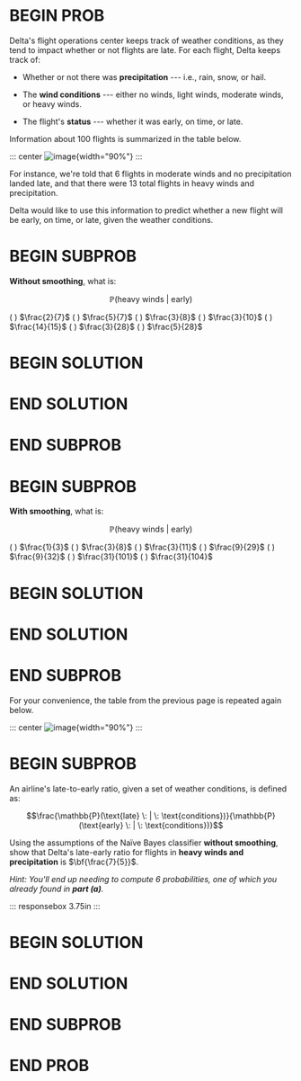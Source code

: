 # BEGIN PROB

Delta's flight operations center keeps track of weather conditions, as
they tend to impact whether or not flights are late. For each flight,
Delta keeps track of:

-   Whether or not there was **precipitation** --- i.e., rain, snow, or
    hail.

-   The **wind conditions** --- either no winds, light winds, moderate
    winds, or heavy winds.

-   The flight's **status** --- whether it was early, on time, or late.

Information about 100 flights is summarized in the table below.

::: center
![image](final-images/naive-bayes.png){width="90%"}
:::

For instance, we're told that 6 flights in moderate winds and no
precipitation landed late, and that there were 13 total flights in heavy
winds and precipitation.

Delta would like to use this information to predict whether a new flight
will be early, on time, or late, given the weather conditions.

# BEGIN SUBPROB

**Without smoothing**, what is:

$$\mathbb{P}(\text{heavy winds} \: | \: \text{early})$$

( ) $\frac{2}{7}$ ( ) $\frac{5}{7}$ ( ) $\frac{3}{8}$ ( ) $\frac{3}{10}$
( ) $\frac{14}{15}$ ( ) $\frac{3}{28}$ ( ) $\frac{5}{28}$

# BEGIN SOLUTION

# END SOLUTION

# END SUBPROB

# BEGIN SUBPROB

**With smoothing**, what is:

$$\mathbb{P}(\text{heavy winds} \: | \: \text{early})$$

( ) $\frac{1}{3}$ ( ) $\frac{3}{8}$ ( ) $\frac{3}{11}$ ( )
$\frac{9}{29}$ ( ) $\frac{9}{32}$ ( ) $\frac{31}{101}$ ( )
$\frac{31}{104}$

# BEGIN SOLUTION

# END SOLUTION

# END SUBPROB

For your convenience, the table from the previous page is repeated again
below.

::: center
![image](final-images/naive-bayes.png){width="90%"}
:::

# BEGIN SUBPROB

An airline's late-to-early ratio, given a set of weather conditions, is
defined as:

$$\frac{\mathbb{P}(\text{late} \: | \: \text{conditions})}{\mathbb{P}(\text{early} \: | \: \text{conditions})}$$

Using the assumptions of the Naïve Bayes classifier **without
smoothing**, show that Delta's late-early ratio for flights in **heavy
winds and precipitation** is $\bf{\frac{7}{5}}$.

*Hint: You'll end up needing to compute 6 probabilities, one of which
you already found in **part (a)**.*

::: responsebox
3.75in
:::

# BEGIN SOLUTION

# END SOLUTION

# END SUBPROB

# END PROB